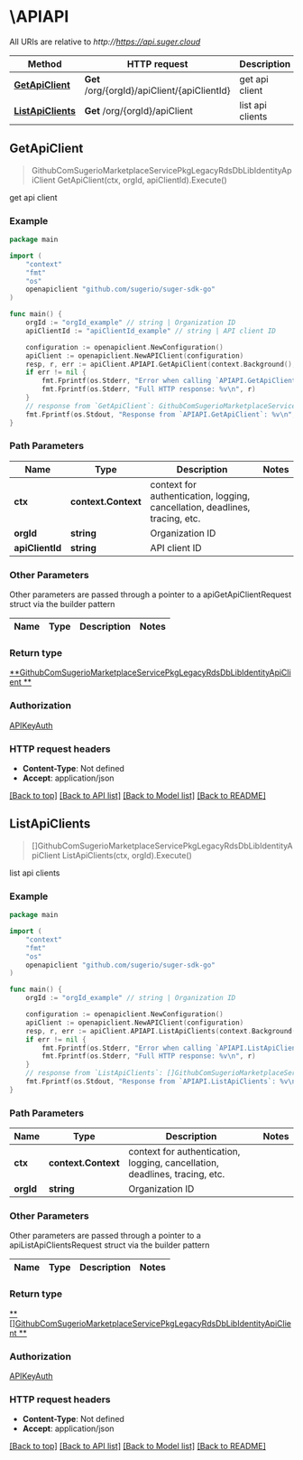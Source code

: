 # \APIAPI

All URIs are relative to *http://https://api.suger.cloud*

Method | HTTP request | Description
------------- | ------------- | -------------
[**GetApiClient**](APIAPI.md#GetApiClient) | **Get** /org/{orgId}/apiClient/{apiClientId} | get api client
[**ListApiClients**](APIAPI.md#ListApiClients) | **Get** /org/{orgId}/apiClient | list api clients



## GetApiClient

> GithubComSugerioMarketplaceServicePkgLegacyRdsDbLibIdentityApiClient GetApiClient(ctx, orgId, apiClientId).Execute()

get api client



### Example

```go
package main

import (
	"context"
	"fmt"
	"os"
	openapiclient "github.com/sugerio/suger-sdk-go"
)

func main() {
	orgId := "orgId_example" // string | Organization ID
	apiClientId := "apiClientId_example" // string | API client ID

	configuration := openapiclient.NewConfiguration()
	apiClient := openapiclient.NewAPIClient(configuration)
	resp, r, err := apiClient.APIAPI.GetApiClient(context.Background(), orgId, apiClientId).Execute()
	if err != nil {
		fmt.Fprintf(os.Stderr, "Error when calling `APIAPI.GetApiClient``: %v\n", err)
		fmt.Fprintf(os.Stderr, "Full HTTP response: %v\n", r)
	}
	// response from `GetApiClient`: GithubComSugerioMarketplaceServicePkgLegacyRdsDbLibIdentityApiClient
	fmt.Fprintf(os.Stdout, "Response from `APIAPI.GetApiClient`: %v\n", resp)
}
```

### Path Parameters


Name | Type | Description  | Notes
------------- | ------------- | ------------- | -------------
**ctx** | **context.Context** | context for authentication, logging, cancellation, deadlines, tracing, etc.
**orgId** | **string** | Organization ID | 
**apiClientId** | **string** | API client ID | 

### Other Parameters

Other parameters are passed through a pointer to a apiGetApiClientRequest struct via the builder pattern


Name | Type | Description  | Notes
------------- | ------------- | ------------- | -------------



### Return type

[**GithubComSugerioMarketplaceServicePkgLegacyRdsDbLibIdentityApiClient
**](GithubComSugerioMarketplaceServicePkgLegacyRdsDbLibIdentityApiClient.md)

### Authorization

[APIKeyAuth](../README.md#APIKeyAuth)

### HTTP request headers

- **Content-Type**: Not defined
- **Accept**: application/json

[[Back to top]](#) [[Back to API list]](../README.md#documentation-for-api-endpoints)
[[Back to Model list]](../README.md#documentation-for-models)
[[Back to README]](../README.md)


## ListApiClients

> []GithubComSugerioMarketplaceServicePkgLegacyRdsDbLibIdentityApiClient ListApiClients(ctx, orgId).Execute()

list api clients



### Example

```go
package main

import (
	"context"
	"fmt"
	"os"
	openapiclient "github.com/sugerio/suger-sdk-go"
)

func main() {
	orgId := "orgId_example" // string | Organization ID

	configuration := openapiclient.NewConfiguration()
	apiClient := openapiclient.NewAPIClient(configuration)
	resp, r, err := apiClient.APIAPI.ListApiClients(context.Background(), orgId).Execute()
	if err != nil {
		fmt.Fprintf(os.Stderr, "Error when calling `APIAPI.ListApiClients``: %v\n", err)
		fmt.Fprintf(os.Stderr, "Full HTTP response: %v\n", r)
	}
	// response from `ListApiClients`: []GithubComSugerioMarketplaceServicePkgLegacyRdsDbLibIdentityApiClient
	fmt.Fprintf(os.Stdout, "Response from `APIAPI.ListApiClients`: %v\n", resp)
}
```

### Path Parameters


Name | Type | Description  | Notes
------------- | ------------- | ------------- | -------------
**ctx** | **context.Context** | context for authentication, logging, cancellation, deadlines, tracing, etc.
**orgId** | **string** | Organization ID | 

### Other Parameters

Other parameters are passed through a pointer to a apiListApiClientsRequest struct via the builder pattern


Name | Type | Description  | Notes
------------- | ------------- | ------------- | -------------


### Return type

[**[]GithubComSugerioMarketplaceServicePkgLegacyRdsDbLibIdentityApiClient
**](GithubComSugerioMarketplaceServicePkgLegacyRdsDbLibIdentityApiClient.md)

### Authorization

[APIKeyAuth](../README.md#APIKeyAuth)

### HTTP request headers

- **Content-Type**: Not defined
- **Accept**: application/json

[[Back to top]](#) [[Back to API list]](../README.md#documentation-for-api-endpoints)
[[Back to Model list]](../README.md#documentation-for-models)
[[Back to README]](../README.md)

